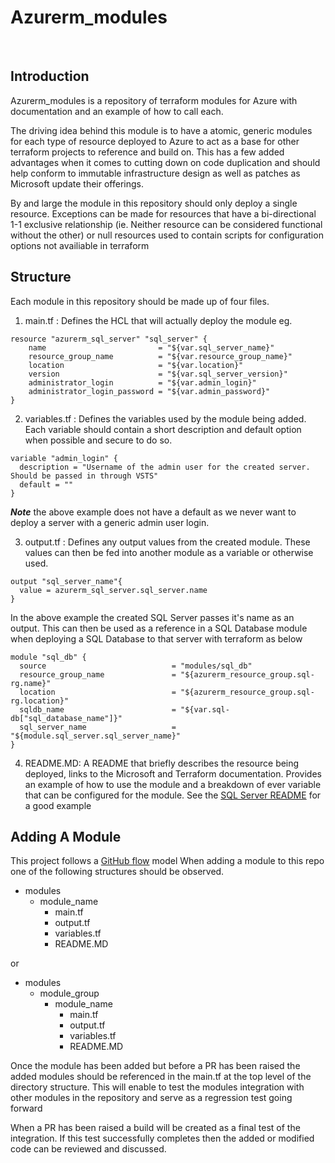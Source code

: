 # Azurerm_modules
 
## Introduction

Azurerm_modules is a repository of terraform modules for Azure with documentation and an example of how to call each.

The driving idea behind this module is to have a atomic, generic modules for each type of resource deployed to Azure to act as a base for other terraform projects to reference and build on.
This has a few added advantages when it comes to cutting down on code duplication and should help conform to immutable infrastructure design as well as patches as Microsoft update their offerings. 

By and large the module in this repository should only deploy a single resource. Exceptions can be made for resources that have a bi-directional 1-1 exclusive relationship 
(ie. Neither resource can be considered functional without the other) or null resources used to contain scripts for configuration options not availiable in terraform 

## Structure

Each module in this repository should be made up of four files.
1. main.tf : Defines the HCL that will actually deploy the module eg.

```
resource "azurerm_sql_server" "sql_server" {
    name                         = "${var.sql_server_name}"
    resource_group_name          = "${var.resource_group_name}"
    location                     = "${var.location}"
    version                      = "${var.sql_server_version}"
    administrator_login          = "${var.admin_login}"
    administrator_login_password = "${var.admin_password}"
}
```

2. variables.tf : Defines the variables used by the module being added. Each variable should contain a short description and default option when possible and secure to do so.
```
variable "admin_login" {
  description = "Username of the admin user for the created server. Should be passed in through VSTS"
  default = ""
}
```
**_Note_** the above example does not have a default as we never want to deploy a server with a generic admin user login.

3. output.tf : Defines any output values from the created module. These values can then be fed into another module as a variable or otherwise used.
```
output "sql_server_name"{
  value = azurerm_sql_server.sql_server.name
}
```
In the above example the created SQL Server passes it's name as an output.
This can then be used as a reference in a SQL Database module when deploying a SQL Database to that server with terraform as below

```
module "sql_db" {
  source                            = "modules/sql_db"
  resource_group_name               = "${azurerm_resource_group.sql-rg.name}"
  location                          = "${azurerm_resource_group.sql-rg.location}"
  sqldb_name                        = "${var.sql-db["sql_database_name"]}"
  sql_server_name                   = "${module.sql_server.sql_server_name}"
}
```

4. README.MD: A README that briefly describes the resource being deployed, links to the Microsoft and Terraform documentation.
 Provides an example of how to use the module and a breakdown of ever variable that can be configured for the module. 
 See the [SQL Server README](/modules/sql_server/README.md) for a good example 

## Adding A Module

This project follows a [GitHub flow](https://guides.github.com/introduction/flow/) model 
When adding a module to this repo one of the following structures should be observed.

- modules
  - module_name
    - main.tf
    - output.tf
    - variables.tf
    - README.MD

or 

- modules
  - module_group
    - module_name
      - main.tf
      - output.tf
      - variables.tf
      - README.MD
    

Once the module has been added but before a PR has been raised the added modules should be referenced in the main.tf at the top level of the directory structure.
This will enable to test the modules integration with other modules in the repository and serve as a regression test going forward

When a PR has been raised a build will be created as a final test of the integration. If this test successfully completes then the added or modified code can be reviewed and discussed.
